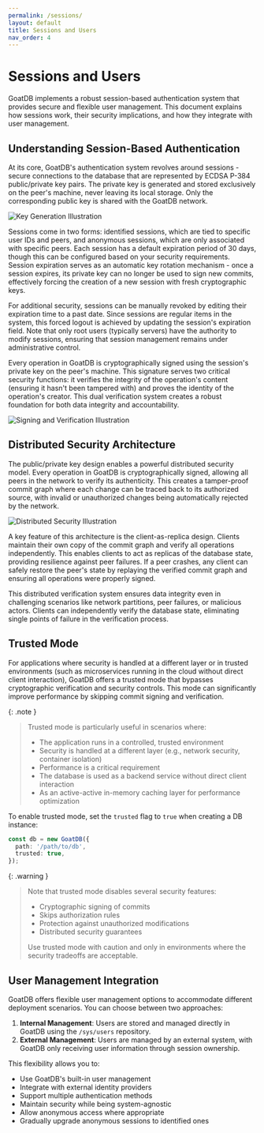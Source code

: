 ```yaml
---
permalink: /sessions/
layout: default
title: Sessions and Users
nav_order: 4
---
```


# Sessions and Users

GoatDB implements a robust session-based authentication system that provides
secure and flexible user management. This document explains how sessions work,
their security implications, and how they integrate with user management.

## Understanding Session-Based Authentication

At its core, GoatDB's authentication system revolves around sessions - secure
connections to the database that are represented by ECDSA P-384 public/private
key pairs. The private key is generated and stored exclusively on the peer's
machine, never leaving its local storage. Only the corresponding public key is
shared with the GoatDB network.

![Key Generation Illustration](/assets/key-gen.svg)

Sessions come in two forms: identified sessions, which are tied to specific user
IDs and peers, and anonymous sessions, which are only associated with specific
peers. Each session has a default expiration period of 30 days, though this can
be configured based on your security requirements. Session expiration serves as
an automatic key rotation mechanism - once a session expires, its private key
can no longer be used to sign new commits, effectively forcing the creation of a
new session with fresh cryptographic keys.

For additional security, sessions can be manually revoked by editing their
expiration time to a past date. Since sessions are regular items in the system,
this forced logout is achieved by updating the session's expiration field. Note
that only root users (typically servers) have the authority to modify sessions,
ensuring that session management remains under administrative control.

Every operation in GoatDB is cryptographically signed using the session's
private key on the peer's machine. This signature serves two critical security
functions: it verifies the integrity of the operation's content (ensuring it
hasn't been tampered with) and proves the identity of the operation's creator.
This dual verification system creates a robust foundation for both data
integrity and accountability.

![Signing and Verification Illustration](/assets/sign-verify.svg)

## Distributed Security Architecture

The public/private key design enables a powerful distributed security model.
Every operation in GoatDB is cryptographically signed, allowing all peers in the
network to verify its authenticity. This creates a tamper-proof commit graph
where each change can be traced back to its authorized source, with invalid or
unauthorized changes being automatically rejected by the network.

![Distributed Security Illustration](/assets/distributed-security.svg)

A key feature of this architecture is the client-as-replica design. Clients
maintain their own copy of the commit graph and verify all operations
independently. This enables clients to act as replicas of the database state,
providing resilience against peer failures. If a peer crashes, any client can
safely restore the peer's state by replaying the verified commit graph and
ensuring all operations were properly signed.

This distributed verification system ensures data integrity even in challenging
scenarios like network partitions, peer failures, or malicious actors. Clients
can independently verify the database state, eliminating single points of
failure in the verification process.

## Trusted Mode

For applications where security is handled at a different layer or in trusted
environments (such as microservices running in the cloud without direct client
interaction), GoatDB offers a trusted mode that bypasses cryptographic
verification and security controls. This mode can significantly improve
performance by skipping commit signing and verification.

{: .note }

> Trusted mode is particularly useful in scenarios where:
>
> - The application runs in a controlled, trusted environment
> - Security is handled at a different layer (e.g., network security, container
>   isolation)
> - Performance is a critical requirement
> - The database is used as a backend service without direct client interaction
> - As an active-active in-memory caching layer for performance optimization

To enable trusted mode, set the `trusted` flag to `true` when creating a DB
instance:

```typescript
const db = new GoatDB({
  path: '/path/to/db',
  trusted: true,
});
```

{: .warning }

> Note that trusted mode disables several security features:
>
> - Cryptographic signing of commits
> - Skips authorization rules
> - Protection against unauthorized modifications
> - Distributed security guarantees
>
> Use trusted mode with caution and only in environments where the security
> tradeoffs are acceptable.

## User Management Integration

GoatDB offers flexible user management options to accommodate different
deployment scenarios. You can choose between two approaches:

1. **Internal Management**: Users are stored and managed directly in GoatDB
   using the `/sys/users` repository.
2. **External Management**: Users are managed by an external system, with GoatDB
   only receiving user information through session ownership.

This flexibility allows you to:

- Use GoatDB's built-in user management
- Integrate with external identity providers
- Support multiple authentication methods
- Maintain security while being system-agnostic
- Allow anonymous access where appropriate
- Gradually upgrade anonymous sessions to identified ones
